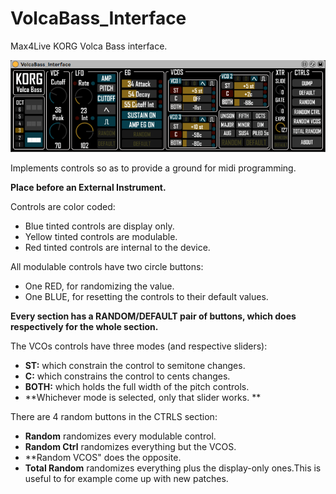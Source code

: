 # VolcaBass_Interface

Max4Live KORG Volca Bass interface. 
<br/>

![](https://github.com/tfari/M4L-Projects/blob/main/VolcaBass_Interface/volcabass_interface_interface.png)
<br/>

Implements controls so as to provide a ground for midi programming.

**Place before an External Instrument.**

Controls are color coded:

* Blue tinted controls are display only. 
* Yellow tinted controls are modulable.  
* Red tinted controls are internal to the device.  

All modulable controls have two circle buttons:

* One RED, for randomizing the value.
* One BLUE, for resetting the controls to their default values.

**Every section has a RANDOM/DEFAULT pair of buttons, which does respectively for the whole section.**

The VCOs controls have three modes (and respective sliders):

* **ST:** which constrain the control to semitone changes.
* **C:** which constrains the control to cents changes.
* **BOTH:** which holds the full width of the pitch controls. 
* **Whichever mode is selected, only that slider works. **

There are 4 random buttons in the CTRLS section:

* **Random** randomizes every modulable control.
* **Random Ctrl** randomizes everything but the VCOS.
* **Random VCOS" does the opposite. 
* **Total Random** randomizes everything plus the display-only ones.This is useful to for example come up with new patches.
